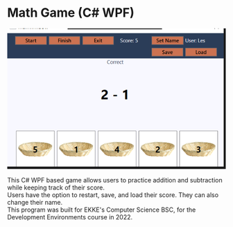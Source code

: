 # Math Game (C# WPF)

<img src="https://github.com/CoGn151oN/Math_Game/blob/main/demo.PNG?raw=true" alt="math game demo pic">

This C# WPF based game allows users to practice addition and subtraction while keeping track of their score.<br>
Users have the option to restart, save, and load their score. They can also change their name.<br>
This program was built for EKKE's Computer Science BSC, for the Development Environments course in 2022.
